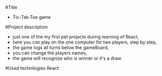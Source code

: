 #Title
- Tic-Tak-Toe game

#Project description
- just one of the my first pet projects during learning of React,
- here you can play on the one computer for two players, step by step,
- the game logs all turns below the gameBoard,
- you can change the players names,
- the game will recognize who is winner or it's a draw

#Used technilogies
React